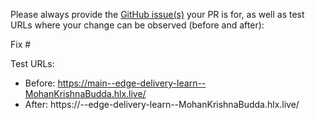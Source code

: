 Please always provide the [GitHub issue(s)](../issues) your PR is for, as well as test URLs where your change can be observed (before and after):

Fix #<gh-issue-id>

Test URLs:
- Before: https://main--edge-delivery-learn--MohanKrishnaBudda.hlx.live/
- After: https://<branch>--edge-delivery-learn--MohanKrishnaBudda.hlx.live/

